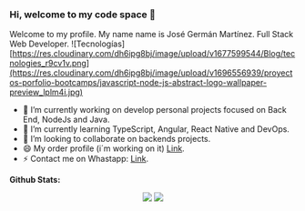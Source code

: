 ### Hi, welcome to my code space 👋
Welcome to my profile. My name name is José Germán Martínez. 
Full Stack Web Developer.
![Tecnologías] [https://res.cloudinary.com/dh6ipg8bj/image/upload/v1677599544/Blog/tecnologies_r9cv1v.png](https://res.cloudinary.com/dh6ipg8bj/image/upload/v1696556939/proyectos-porfolio-bootcamps/javascript-node-js-abstract-logo-wallpaper-preview_lplm4i.jpg)

- 🔭 I’m currently working on develop personal projects focused on Back End, NodeJs and Java.
- 🌱 I’m currently learning TypeScript, Angular, React Native and DevOps.
- 👯 I’m looking to collaborate on backends projects.
- 😄 My order profile (i´m working on it) [Link](https://github.com/jgxdev).
- ⚡ Contact me on Whastapp: [Link](https://wa.link/mhqy21).

**Github Stats:**

<p align="center">

  <img src="https://github-readme-stats.vercel.app/api?username=josegermanx&hide=stars&show_icons=true&theme=ligth&line_height=32">
  <img src="https://github-readme-stats.vercel.app/api/top-langs/?username=josegermanx&count_private=true&theme=ligth">

</p>

